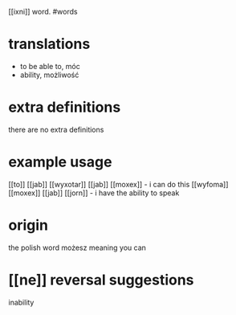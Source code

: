 [[ixni]] word.
#words
# translations
- to be able to, móc
- ability, możliwość
# extra definitions
there are no extra definitions
# example usage
[[to]] [[jab]] [[wyxotar]] [[jab]] [[moxex]] - i can do this
[[wyfoma]] [[moxex]] [[jab]] [[jorn]] - i have the ability to speak
# origin 
the polish word możesz meaning you can
# [[ne]] reversal suggestions
inability